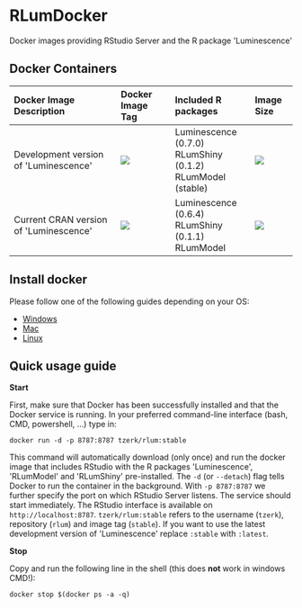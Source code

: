 # RLumDocker
Docker images providing RStudio Server and the R package 'Luminescence'

## Docker Containers

| Docker Image Description  | Docker Image Tag       | Included R packages                                            | Image Size
| :-------           | :--------------------  | :-----------------------------------------                | :--------------
| Development version of 'Luminescence'  | [![](https://images.microbadger.com/badges/version/tzerk/rlum.svg)](https://microbadger.com/images/tzerk/rlum "Get your own version badge on microbadger.com")               | Luminescence (0.7.0) <br/> RLumShiny (0.1.2) <br/> RLumModel (stable) | [![](https://images.microbadger.com/badges/image/tzerk/rlum:latest.svg)](https://microbadger.com/images/tzerk/rlum:latest "Get your own image badge on microbadger.com") 
| Current CRAN version of 'Luminescence' | [![](https://images.microbadger.com/badges/version/tzerk/rlum:stable.svg)](https://microbadger.com/images/tzerk/rlum:stable "Get your own version badge on microbadger.com")               | Luminescence (0.6.4) <br/> RLumShiny (0.1.1) <br/> RLumModel          | [![](https://images.microbadger.com/badges/image/tzerk/rlum:stable.svg)](https://microbadger.com/images/tzerk/rlum:stable "Get your own image badge on microbadger.com") 

## Install docker

Please follow one of the following guides depending on your OS:

* [Windows](https://docs.docker.com/docker-for-windows/)
* [Mac](https://docs.docker.com/docker-for-mac/)
* [Linux](https://docs.docker.com/engine/installation/linux/)

## Quick usage guide

**Start**

First, make sure that Docker has been successfully installed and that the Docker service is running. In your preferred command-line interface (bash, CMD, powershell, ...) type in:

```
docker run -d -p 8787:8787 tzerk/rlum:stable
```

This command will automatically download (only once) and run the docker image that includes RStudio with the R packages 'Luminescence', 'RLumModel' and 'RLumShiny' pre-installed. The `-d` (or `--detach`) flag tells Docker to run the container in the background. With `-p 8787:8787` we further specify the port on which RStudio Server listens. The service should start immediately. The RStudio interface is available on `http://localhost:8787`. `tzerk/rlum:stable` refers to the username (`tzerk`), repository (`rlum`) and image tag (`stable`). If you want to use the latest development version of 'Luminescence' replace `:stable` with `:latest`.

**Stop**

Copy and run the following line in the shell (this does **not** work in windows CMD!):

```
docker stop $(docker ps -a -q)
```
